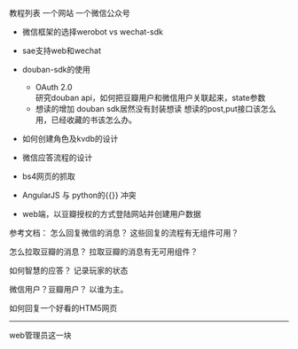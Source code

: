教程列表
一个网站
一个微信公众号


- 微信框架的选择werobot vs wechat-sdk
- sae支持web和wechat
- douban-sdk的使用
  + OAuth 2.0  
  研究douban api，如何把豆瓣用户和微信用户关联起来，state参数
  + 想读的增加
  douban sdk居然没有封装想读
  想读的post,put接口该怎么用，已经收藏的书该怎么办。
- 如何创建角色及kvdb的设计
- 微信应答流程的设计

- bs4网页的抓取
- AngularJS 与 python的{{}} 冲突
- web端，以豆瓣授权的方式登陆网站并创建用户数据


参考文档：
怎么回复微信的消息？
这些回复的流程有无组件可用？

怎么拉取豆瓣的消息？
拉取豆瓣的消息有无可用组件？

如何智慧的应答？
记录玩家的状态

微信用户？豆瓣用户？
以谁为主。

如何回复一个好看的HTM5网页

---------------------------
web管理员这一块





